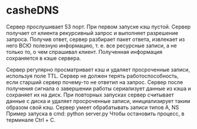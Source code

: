 # casheDNS
Сервер прослушивает 53 порт. При первом запуске кэш пустой. Сервер получает от клиента рекурсивный запрос и выполняет разрешение запроса. Получив ответ, сервер разбирает пакет ответа, извлекает из него ВСЮ полезную информацию, т. е. все ресурсные записи, а не только то, о чем спрашивал клиент. Полученная информация сохраняется в кэше сервера.

Сервер регулярно просматривает кэш и удаляет просроченные записи, используя поле TTL.
Сервер не должен терять работоспособность, если старший сервер почему-то не ответил на запрос.
Сервер после получения сигнала о завершении работы сериализует данные из кэша и сохраняет их на диск.
При повторных запусках сервер считывает данные с диска и удаляет просроченные записи, инициализирует таким образом свой кэш.
Сервер умеет обрабатывать записи типов A, NS
Пример запуска в cmd: python server.py
Чтобы остановить процесс, в терминале Ctrl + C.
